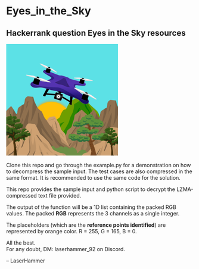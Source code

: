 # Eyes_in_the_Sky
## Hackerrank question Eyes in the Sky resources
![eyes_in_the_sky](eye_in_sky.png)

Clone this repo and go through the example.py for a demonstration on how to decompress the sample input. The test cases are also compressed in the same format. It is recommended to use the same code for the solution.

This repo provides the sample input and python script to decrypt the LZMA-compressed text file provided.

The output of the function will be a 1D list containing the packed RGB values. The packed **RGB** represents the 3 channels as a single integer.

The placeholders (which are the **reference points identified**) are represented by orange color. R = 255, G = 165, B = 0.

All the best.  
For any doubt, DM: laserhammer_92 on Discord.

– LaserHammer
